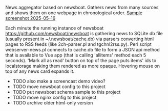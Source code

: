 News aggregator based on newsboat. Gathers news from many sources and shows them on one webpage in
chronological order. 
[Sample screenshot 2025-05-16](img/Screenshot_2025-05-16_20-11-02.png)

Each minute the running instance of newsboat https://github.com/newsboat/newsboat is gathering news
to SQLite db file (usually present in ~/.newsboat/cache.db) via parsers converting html pages to RSS
feeds (like 2ch-parser.pl and tgchnl2rss.py).
Perl script webserver-news.pl connects to cache.db file to form a JSON api method that is available
to Vue app (that is calling 'allitems' method each 5 seconds). 'Mark all as read' button on top of the
page puts items' ids to localstorage making them rendered as more opaque. Hovering mouse on top of
any news card expands it.

- TODO also make a screencast demo video?
- TODO move newsboat config to this project
- TODO put newsboat schema sample to this project
- TODO move nginx config to this project
- TODO archive older html-only version
